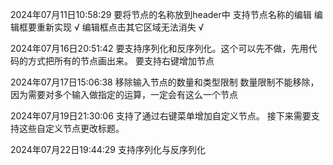 2024年07月11日10:58:29
要将节点的名称放到header中
支持节点名称的编辑
编辑框要重新实现 √
编辑框点击其它区域无法消失 √

2024年07月16日20:51:42
要支持序列化和反序列化。这个可以先不做，先用代码的方式把所有的节点画出来。
要支持右键增加节点

2024年07月17日15:06:38
移除输入节点的数量和类型限制 数量限制不能移除，因为需要对多个输入做指定的运算，一定会有这么一个节点

2024年07月19日21:30:06
支持了通过右键菜单增加自定义节点。
接下来需要支持这些自定义节点更改标题。

2024年07月22日19:44:29
支持序列化与反序列化